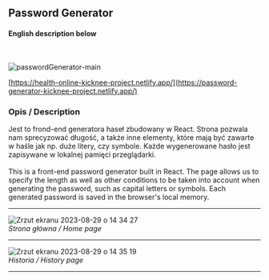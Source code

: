 ## Password Generator
#### English description below

<br>

![passwordGenerator-main](https://github.com/Kicknee/password-gen/assets/47301333/9bd292e5-ea68-40b3-b267-317500e8aa1f)

[https://health-online-kicknee-project.netlify.app/](https://password-generator-kicknee-project.netlify.app/)
### Opis / Description

Jest to frond-end generatora haseł zbudowany w React. Strona pozwala nam sprecyzować długość, a także inne elementy, które mają być zawarte w haśle jak np. duże litery, czy symbole. Każde wygenerowane hasło jest zapisywane w lokalnej pamięci przeglądarki. 
<br><br>
This is a front-end password generator built in React. The page allows us to specify the length as well as other conditions to be taken into account when generating the password, such as capital letters or symbols. Each generated password is saved in the browser's local memory.

---

![Zrzut ekranu 2023-08-29 o 14 34 27](https://github.com/Kicknee/password-gen/assets/47301333/b7fe5820-6862-469e-9235-378a736d4c67)
<br>*Strona główna / Home page*

---

![Zrzut ekranu 2023-08-29 o 14 35 19](https://github.com/Kicknee/password-gen/assets/47301333/2701588c-6fa5-4e1a-8a36-9b0bf13c74d5)
<br>*Historia / History page*

---



